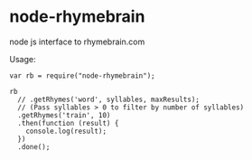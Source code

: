 node-rhymebrain
===============

node js interface to rhymebrain.com

Usage:

<pre><code>var rb = require("node-rhymebrain");

rb
  // .getRhymes('word', syllables, maxResults);
  // (Pass syllables > 0 to filter by number of syllables)
  .getRhymes('train', 10)       
  .then(function (result) {
    console.log(result);
  })
  .done();
</code></pre>
